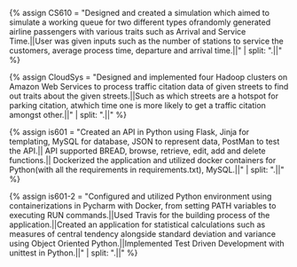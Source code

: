 
{% assign CS610 = 
"Designed and created a simulation which aimed to simulate a working queue for two different types ofrandomly generated airline passengers with various traits such as Arrival and Service Time.||User was given inputs such as the number of stations to service the customers, average process time, departure and arrival time.||" | split: ".||" %}


{% assign CloudSys = 
"Designed and implemented four Hadoop clusters on Amazon Web Services to process traffic citation data of given streets to find out traits about the given streets.||Such as which streets are a hotspot for parking citation, atwhich time one is more likely to get a traffic citation amongst other.||" | split: ".||" %}


{% assign is601 =  "Created an API in Python using Flask, Jinja for templating, MySQL for database, JSON to represent data, PostMan to test the API.|| API supported BREAD, browse, retrieve, edit, add and delete functions.|| Dockerized the application and utilized docker containers for Python(with all the requirements in requirements.txt), MySQL.||" |  split: ".||" %}


{% assign is601-2 =  "Configured and utilized Python environment using containerizations in Pycharm with Docker, from setting PATH variables to executing RUN commands.||Used Travis for the building process of the application.||Created an application for statistical calculations such as measures of central tendency alongside standard deviation and variance using Object Oriented Python.||Implemented Test Driven Development with unittest in Python.||" |  split: ".||" %}



